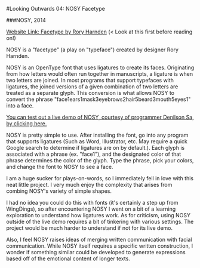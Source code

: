 #Looking Outwards 04: NOSY Facetype

###NOSY, 2014

[Website Link: Facetype by Rory Harnden](http://rrry.me/nosy/) (< Look at this first before reading on!)

NOSY is a "facetype" (a play on "typeface") created by designer Rory Harnden. 

NOSY is an OpenType font that uses ligatures to create its faces. Originating from how letters would often run together in manuscripts, a ligature is when two letters are joined. In most programs that support typefaces with ligatures, the joined versions of a given combination of two letters are treated as a separate glyph. This conversion is what allows NOSY to convert the phrase "face1ears1mask3eyebrows2hair5beard3mouth5eyes1" into a face. 

[You can test out a live demo of NOSY, courtesy of programmer Denilson Sa, by clicking here.](http://rrry.me/nosydemo/)

NOSY is pretty simple to use. After installing the font, go into any program that supports ligatures (Such as Word, Illustrator, etc. May require a quick Google search to determine if ligatures are on by default.). Each glyph is associated with a phrase (ex. "face1"), and the designated color of that phrase determines the color of the glyph. Type the phrase, pick your colors, and change the font to NOSY to see a face.

I am a huge sucker for plays-on-words, so I immediately fell in love with this neat little project. I very much enjoy the complexity that arises from combing NOSY's variety of simple shapes.

I had no idea you could do this with fonts (it's certainly a step up from WingDings), so after encountering NOSY I went on a bit of a learning exploration to understand how ligatures work. As for criticism, using NOSY outside of the live demo requires a bit of tinkering with various settings. The project would be much harder to understand if not for its live demo. 

Also, I feel NOSY raises ideas of merging written communication with facial communication. While NOSY itself requires a specific written construction, I wonder if something similar could be developed to generate expressions based off of the emotional content of longer texts. 
